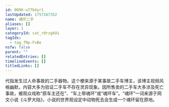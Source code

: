 ```yaml
---
id: 0096-u77b4yr1
lastUpdated: 1757167352
name: 魂环二手
aliases: []
layer: 1
categoryId: cat_r0rzgkOi
tagIds:
  - tag_fRp-FvBe
nsfw: false
parent: ""
relatedEntries: []
timelineEvents: []
titledLinks: []
---
```


代指发生过人命事故的二手器物。这个梗来源于某事故二手车博主，该博主视频风格幽默，内容大多为验证二手车不存在灵异现象。因所售卖的二手车大多涉及死亡事故，被观众戏称“原车主还在”、“车上带魂环”或“魂环车”。“魂环”一词来源于网文小说《斗罗大陆》，小说的世界观设定中动物死去会生成一个魂环留在原地。